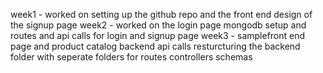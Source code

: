 week1 - worked on setting up the github repo and the front end design of the signup page
week2 - worked on the login page mongodb setup and routes and api calls for login and signup page
week3 - samplefront end page and product catalog backend api calls resturcturing the backend folder with seperate folders for routes controllers schemas   